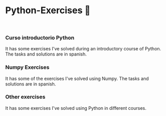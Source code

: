 # Python-Exercises :snake:
<br/>


### Curso introductorio Python
It has some exercises I've solved during an introductory course of Python.
The tasks and solutions are in spanish.

### Numpy Exercises
It has some of the exercises I've solved using Numpy.
The tasks and solutions are in spanish.

### Other exercises
It has some exercises I've solved using Python in different courses.
